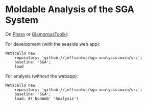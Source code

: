# Moldable Analysis of the SGA System 

On [Pharo](https://pharo.org/) or [GlamorousToolki](https://gtoolkit.com/):

For development (with the seaside web app):

```smalltalk
Metacello new 
	repository: 'github://jeffsantos/sga-analysis:main/src';
	baseline: 'SGA';
	load 	
```

For analysis (without the webapp):

```smalltalk
Metacello new 
	repository: 'github://jeffsantos/sga-analysis:main/src';
	baseline: 'SGA';
	load: #('NonWeb' 'Analysis')
```
